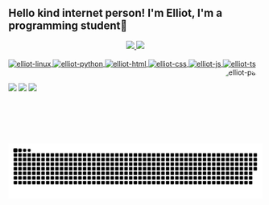 ## Hello kind internet person! I'm Elliot, I'm a programming student🎈

<div align="center">
  <a href="https://github.com/ElliotVallentine">
  <img height="130em" src="https://github-readme-stats.vercel.app/api?username=ElliotVallentine&show_icons=true&theme=github_dark&include_all_commits=true&count_private=true"/>
  <img height="130em" src="https://github-readme-stats.vercel.app/api/top-langs/?username=ElliotVallentine&layout=compact&langs_count=7&theme=github_dark"/>
</div>

<div style="display: inline_block"><br>
  <img align="center" alt="elliot-linux" height="30" width="40" src="https://cdn.jsdelivr.net/gh/devicons/devicon/icons/linux/linux-original.svg">
  <img align="center" alt="elliot-python" height="30" width="40" src="https://cdn.jsdelivr.net/gh/devicons/devicon/icons/python/python-original.svg">
  <img align="center" alt="elliot-html" height="30" width="40" src="https://cdn.jsdelivr.net/gh/devicons/devicon/icons/html5/html5-original.svg">
  <img align="center" alt="elliot-css" height="30" width="40" src="https://cdn.jsdelivr.net/gh/devicons/devicon/icons/css3/css3-original.svg">
  <img align="center" alt="elliot-js" height="30" width="40" src="https://cdn.jsdelivr.net/gh/devicons/devicon/icons/javascript/javascript-original.svg">
  <img align="center" alt="elliot-ts" height="30" width="40" src="https://cdn.jsdelivr.net/gh/devicons/devicon/icons/typescript/typescript-original.svg">
  <img align="right" alt="elliot-pato" height="150" style="border-radius:50px;" src="https://c.tenor.com/cCjeshbh1J0AAAAj/dino-pixelated.gif">
</div>

##

<div>
  <a href = "mailto:vallentiElliot@gmail.com"><img src="https://img.shields.io/badge/-Gmail-%23333?style=for-the-badge&logo=gmail&logoColor=white" target="_blank"></a>
  <a href="https://www.youtube.com/channel/UCIGnAg1gqMD3Uu7X1cFzXiA" target="_blank"><img src="https://img.shields.io/badge/YouTube-FF0000?style=for-the-badge&logo=youtube&logoColor=white" target="_blank"></a>
  <a href="https://discord.gg/5z9yXXqPsU" target="_blank"><img src="https://img.shields.io/badge/Discord-7289DA?style=for-the-badge&logo=discord&logoColor=white" target="_blank"></a>
  
  ![Snake animation](https://github.com/ElliotVallentine/ElliotVallentine/blob/output/github-contribution-grid-snake.svg)
  
</div>
